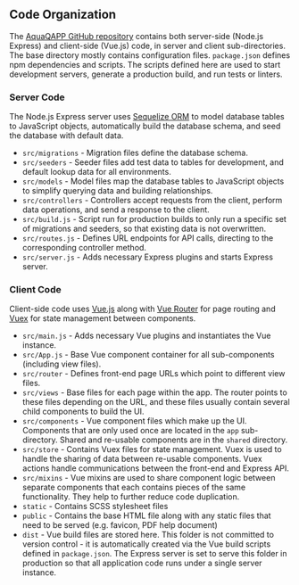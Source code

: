 ## Code Organization

The [AquaQAPP GitHub repository](https://github.com/Eastern-Research-Group/AquaQAPP) contains both server-side (Node.js Express) and client-side (Vue.js) code, in server and client sub-directories. 
The base directory mostly contains configuration files. `package.json` defines npm dependencies and scripts. The scripts defined here are used to start development servers, generate a production build, and run tests or linters.

### Server Code

The Node.js Express server uses [Sequelize ORM](https://sequelize.readthedocs.io/en/v3/) to model database tables to JavaScript objects, automatically build the database schema, and seed the database with default data.
- `src/migrations` - Migration files define the database schema.
- `src/seeders` - Seeder files add test data to tables for development, and default lookup data for all environments.
- `src/models` - Model files map the database tables to JavaScript objects to simplify querying data and building relationships.
- `src/controllers` - Controllers accept requests from the client, perform data operations, and send a response to the client.
- `src/build.js` - Script run for production builds to only run a specific set of migrations and seeders, so that existing data is not overwritten.
- `src/routes.js` - Defines URL endpoints for API calls, directing to the corresponding controller method.
- `src/server.js` - Adds necessary Express plugins and starts Express server.

### Client Code

Client-side code uses [Vue.js](https://vuejs.org/) along with [Vue Router](https://router.vuejs.org/) for page routing and [Vuex](https://vuex.vuejs.org/) for state management between components.
- `src/main.js` - Adds necessary Vue plugins and instantiates the Vue instance.
- `src/App.js` - Base Vue component container for all sub-components (including view files).
- `src/router` - Defines front-end page URLs which point to different view files.
- `src/views` - Base files for each page within the app. The router points to these files depending on the URL, and these files usually contain several child components to build the UI.
- `src/components` - Vue component files which make up the UI. Components that are only used once are located in the `app` sub-directory. Shared and re-usable components are in the `shared` directory.
- `src/store` - Contains Vuex files for state management. Vuex is used to handle the sharing of data between re-usable components. Vuex actions handle communications between the front-end and Express API.
- `src/mixins` - Vue mixins are used to share component logic between separate components that each contains pieces of the same functionality. They help to further reduce code duplication.
- `static` - Contains SCSS stylesheet files
- `public` - Contains the base HTML file along with any static files that need to be served (e.g. favicon, PDF help document)
- `dist` - Vue build files are stored here. This folder is not committed to version control - it is automatically created via the Vue build scripts defined in `package.json`. The Express server is set to serve this folder in production so that all application code runs under a single server instance.
